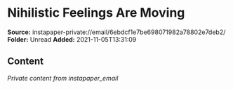 # Nihilistic Feelings Are Moving

**Source:** instapaper-private://email/6ebdcf1e7be698071982a78802e7deb2/
**Folder:** Unread
**Added:** 2021-11-05T13:31:09




## Content
*Private content from instapaper_email*
